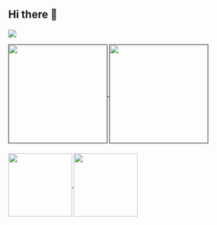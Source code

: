 ## Hi there 👋

![](https://komarev.com/ghpvc/?username=ronutu&color=46915c)

<a href="">
  <img height=200 align="center" src="https://github-readme-stats.vercel.app/api?username=ronutu&show_icons=true&theme=dark&bg_color=00000000&rank_icon=percentile&include_all_commits=true&custom_title=Radu's%20Github%20Stats" />
</a>
<a href="">
  <img height=200 align="center" src="https://github-readme-stats-rho-ruddy-56.vercel.app/api/top-langs/?username=ronutu&theme=dark&bg_color=00000000&layout=compact&langs_count=8" />
</a>

<div style="margin-bottom: 20px;"></div>


<a href="https://github.com/ronutu/fmi-unibuc-licenta">
  <img height=128.5 align="center" src="https://github-readme-stats.vercel.app/api/pin/?username=ronutu&repo=fmi-unibuc-licenta&theme=dark&bg_color=00000000&show_owner=true" />
</a>
<a href="https://github.com/ronutu/fmi-unibuc-master">
  <img height=128.5 align="center" src="https://github-readme-stats.vercel.app/api/pin/?username=ronutu&repo=fmi-unibuc-master&theme=dark&bg_color=00000000&show_owner=true" />
</a>
